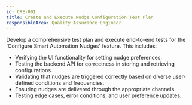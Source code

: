 ```yaml
---
id: CRE-001
title: Create and Execute Nudge Configuration Test Plan
responsibleArea: Quality Assurance Engineer
---
```

Develop a comprehensive test plan and execute end-to-end tests for the 'Configure Smart Automation Nudges' feature. This includes:
*   Verifying the UI functionality for setting nudge preferences.
*   Testing the backend API for correctness in storing and retrieving configurations.
*   Validating that nudges are triggered correctly based on diverse user-defined conditions and frequencies.
*   Ensuring nudges are delivered through the appropriate channels.
*   Testing edge cases, error conditions, and user preference updates.